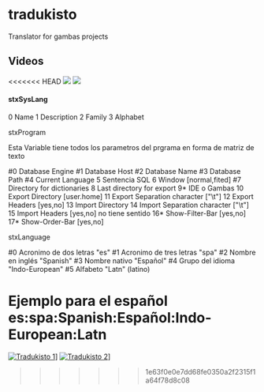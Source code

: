 # tradukisto
Translator for gambas projects

## Videos
<<<<<<< HEAD
![](https://www.youtube.com/watch?v=TwXnrsbZD5A) 
![](https://www.youtube.com/watch?v=usne3EOgK6E)

#### stxSysLang
0 Name
1 Description
2 Family
3 Alphabet

stxProgram

Esta Variable tiene todos los parametros del prgrama en forma de matriz de texto

#0 Database Engine
#1 Database Host
#2 Database Name
#3 Database Path
#4 Current Language
5 Sentencia SQL
6 Window [normal,fited]
#7 Directory for dictionaries 
8 Last directory for export
9* IDE o Gambas
10 Export Directory [user.home]
11 Export Separation character ["\t"]
12 Export Headers [yes,no]
13 Import Directory
14 Import Separation character ["\t"]
15 Import Headers [yes,no] no tiene sentido
16* Show-Filter-Bar [yes,no]
17* Show-Order-Bar [yes,no]

stxLanguage

#0 Acronimo de dos letras "es"
#1 Acronimo de tres letras "spa"
#2 Nombre en inglés "Spanish"
#3 Nombre nativo "Español"
#4 Grupo del idioma "Indo-European"
#5 Alfabeto "Latn" (latino)

Ejemplo para el español es:spa:Spanish:Español:Indo-European:Latn
=======
[![Tradukisto 1](http://img.youtube.com/vi/TwXnrsbZD5A/0.jpg)](https://www.youtube.com/watch?v=TwXnrsbZD5A)]
[![Tradukisto 2](http://img.youtube.com/vi/usne3EOgK6E/0.jpg)](https://www.youtube.com/watch?v=usne3EOgK6E)]
>>>>>>> 1e63f0e0e7dd68fe0350a2f2315f1a64f78d8c08
